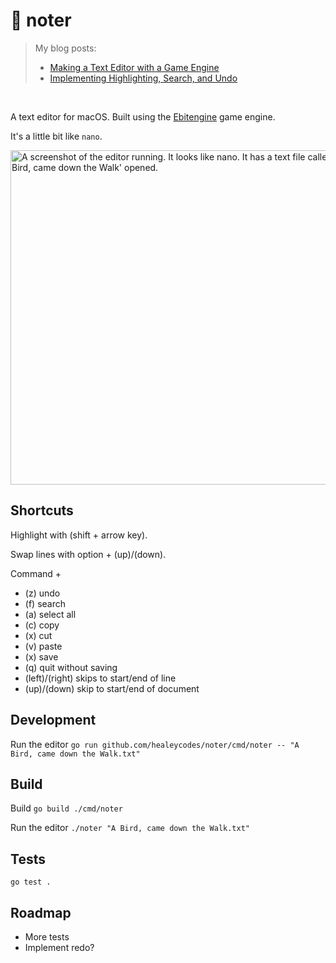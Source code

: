 # 📝 noter
> My blog posts:
> - [Making a Text Editor with a Game Engine](https://healeycodes.com/making-a-text-editor-with-a-game-engine)
> - [Implementing Highlighting, Search, and Undo](https://healeycodes.com/implementing-highlighting-search-and-undo)

<br>

A text editor for macOS. Built using the [Ebitengine](https://github.com/hajimehoshi/ebiten) game engine.

It's a little bit like `nano`.

<img src="https://github.com/healeycodes/noter/blob/main/preview.png" alt="A screenshot of the editor running. It looks like nano. It has a text file called 'A Bird, came down the Walk' opened." width="535px">


## Shortcuts

Highlight with (shift + arrow key).

Swap lines with option + (up)/(down).

Command +
- (z) undo
- (f) search
- (a) select all
- (c) copy
- (x) cut
- (v) paste
- (x) save
- (q) quit without saving
- (left)/(right) skips to start/end of line
- (up)/(down) skip to start/end of document

## Development

Run the editor `go run github.com/healeycodes/noter/cmd/noter -- "A Bird, came down the Walk.txt"`

## Build

Build `go build ./cmd/noter`

Run the editor `./noter "A Bird, came down the Walk.txt"`

## Tests

`go test .`

## Roadmap

- More tests
- Implement redo?
